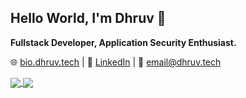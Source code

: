 ## Hello World, I'm Dhruv 👋

**Fullstack Developer, Application Security Enthusiast.**

🌐 [bio.dhruv.tech](https://bio.dhruv.tech) | 
🔗 [LinkedIn](https://linkedin.com/in/dhruvmalik) | 
📨 email@dhruv.tech

<a href="https://github.com/anuraghazra/github-readme-stats" align="center">
    <img align="center" src="https://github.com/dhruv-tech/dhruv-tech/raw/resource/grs/stats.svg" />
</a>


<a href="https://github.com/anuraghazra/github-readme-stats" align="center">
    <img align="center" src="https://github.com/dhruv-tech/dhruv-tech/raw/resource/grs/langs.svg" />
</a>

